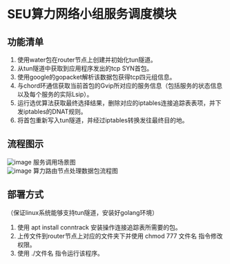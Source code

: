 # SEU算力网络小组服务调度模块
## 功能清单
1. 使用water包在router节点上创建并初始化tun隧道。  
2. 从tun隧道中获取到应用程序发出的tcp SYN首包。  
3. 使用google的gopacket解析该数据包获得tcp四元组信息。  
4. 与chord环通信获取当前首包的Gvip所对应的服务信息（包括服务的状态信息以及每个服务的实际Lsip）。  
5. 运行选优算法获取最终选择结果，删除对应的iptables连接追踪表表项，并下发iptables的DNAT规则。  
6. 将首包重新写入tun隧道，并经过iptables转换发往最终目的地。  

## 流程图示
![image](https://github.com/Allojpass/serviceAccess/assets/47267069/d96d29b7-6255-4235-9902-7e4f7ee9a2fe)
服务调用场景图  
![image](https://github.com/Allojpass/serviceAccess/assets/47267069/d7c082f0-9a50-45e9-a306-1dc58c6950ae)
算力路由节点处理数据包流程图  

## 部署方式
（保证linux系统能够支持tun隧道，安装好golang环境）
1. 使用 apt install conntrack 安装操作连接追踪表所需要的包。  
2. 上传文件到router节点上对应的文件夹下并使用 chmod 777 文件名 指令修改权限。
3. 使用 ./文件名 指令运行该程序。
